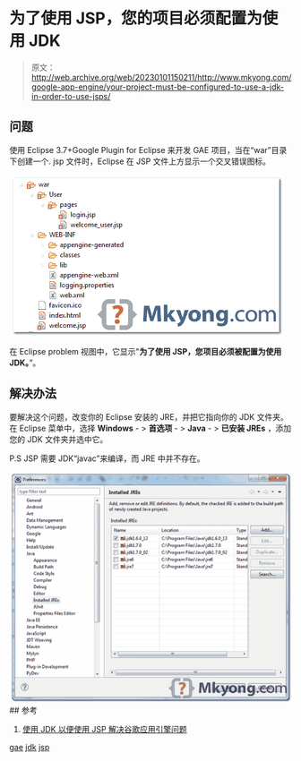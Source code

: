 # 为了使用 JSP，您的项目必须配置为使用 JDK

> 原文：<http://web.archive.org/web/20230101150211/http://www.mkyong.com/google-app-engine/your-project-must-be-configured-to-use-a-jdk-in-order-to-use-jsps/>

## 问题

使用 Eclipse 3.7+Google Plugin for Eclipse 来开发 GAE 项目，当在“war”目录下创建一个. jsp 文件时，Eclipse 在 JSP 文件上方显示一个交叉错误图标。

![gae jsp show error icon](img/152cf0a0ea2c6e66e0d8d00ca0b148bc.png "eclipse-jsp-error-in-gae")

在 Eclipse problem 视图中，它显示"**为了使用 JSP，您项目必须被配置为使用 JDK。**”。

 ## 解决办法

要解决这个问题，改变你的 Eclipse 安装的 JRE，并把它指向你的 JDK 文件夹。在 Eclipse 菜单中，选择 **Windows** - > **首选项** - > **Java** - > **已安装 JREs** ，添加您的 JDK 文件夹并选中它。

P.S JSP 需要 JDK“javac”来编译，而 JRE 中并不存在。

![](img/839a81fa9502ec9222fc16caf8c9d7d9.png "eclipse-installed-jre") ## 参考

1.  [使用 JDK 以便使用 JSP 解决谷歌应用引擎问题](http://web.archive.org/web/20190217080723/http://code.google.com/p/googleappengine/issues/detail?id=1211) 

[gae](http://web.archive.org/web/20190217080723/http://www.mkyong.com/tag/gae/) [jdk](http://web.archive.org/web/20190217080723/http://www.mkyong.com/tag/jdk/) [jsp](http://web.archive.org/web/20190217080723/http://www.mkyong.com/tag/jsp/)







